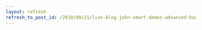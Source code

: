 ```yaml
---
layout: refresh
refresh_to_post_id: /2010/09/21/live-blog-john-smart-demos-advanced-hudson-usage
---
```

